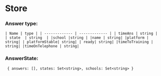 # Store

### Answer type:
`
| Name | type |
| ------------- | ------------- |
| timeAns | string |
| state  | string  |
|school |string |
|name | string|
|platform | string|
| platformStable| string|
| ready| string|
|timeToTraining | string|
|timeOnTelephone | string|
`

### AnswerState:

` 
{
    answers: [],
    states: Set<string>,
    schools: Set<string>
}
`